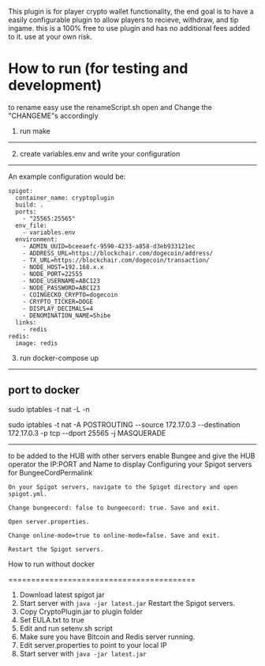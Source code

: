 This plugin is for player crypto wallet functionality, the end goal is to have a easily configurable plugin to allow players to recieve, withdraw, and tip ingame.
this is a 100% free to use plugin and has no additional fees added to it. use at your own risk.

How to run (for testing and development)
=========================================

to rename easy use the renameScript.sh
open and Change the "CHANGEME"s accordingly

1. run make
--------------

2. create variables.env and write your configuration
-----------------------------------------------------
An example configuration would be:

```
spigot:
  container_name: cryptoplugin
  build: .
  ports:
    - "25565:25565"
  env_file:
    - variables.env
  environment:
    - ADMIN_UUID=bceeaefc-9590-4233-a858-d3eb933121ec
    - ADDRESS_URL=https://blockchair.com/dogecoin/address/
    - TX_URL=https://blockchair.com/dogecoin/transaction/
    - NODE_HOST=192.168.x.x
    - NODE_PORT=22555
    - NODE_USERNAME=ABC123
    - NODE_PASSWORD=ABC123
    - COINGECKO_CRYPTO=dogecoin
    - CRYPTO_TICKER=DOGE
    - DISPLAY_DECIMALS=4
    - DENOMINATION_NAME=Shibe
  links:
    - redis
redis:
  image: redis
```

3. run docker-compose up
--------------------------

port to docker
----------------------
sudo iptables -t nat -L -n

sudo iptables -t nat -A POSTROUTING --source 172.17.0.3 --destination 172.17.0.3 -p tcp --dport 25565 -j MASQUERADE

----------------------
to be added to the HUB with other servers enable Bungee and give the HUB operator the IP:PORT and Name to display
Configuring your Spigot servers for BungeeCordPermalink

    On your Spigot servers, navigate to the Spigot directory and open spigot.yml.

    Change bungeecord: false to bungeecord: true. Save and exit.

    Open server.properties.

    Change online-mode=true to online-mode=false. Save and exit.

    Restart the Spigot servers.

How to run without docker

=========================================
1. Download latest spigot jar
2. Start server with ```java -jar latest.jar```
    Restart the Spigot servers.
3. Copy CryptoPlugin.jar to plugin folder
4. Set EULA.txt to true
5. Edit and run setenv.sh script
6. Make sure you have Bitcoin and Redis server running.
7. Edit server.properties to point to your local IP
8. Start server with ```java -jar latest.jar```
